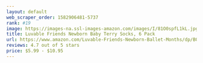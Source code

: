 ```yaml
---
layout: default 
﻿web_scraper_order: 1582906481-5737
rank: #19
image: https://images-na.ssl-images-amazon.com/images/I/81O0spfL1kL.jpg
title: Luvable Friends Newborn Baby Terry Socks, 6 Pack
url: https://www.amazon.com/Luvable-Friends-Newborn-Ballet-Months/dp/B071VV27VP/ref=zg_mw_fashion_19?_encoding=UTF8&psc=1&refRID=66WPJ0NPG4B2ZT1JZ4BC
reviews: 4.7 out of 5 stars
price: $5.99 - $10.95
---
```

